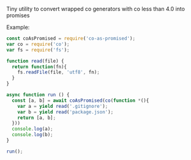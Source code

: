 
Tiny utility to convert wrapped co generators with co less than 4.0 into promises

Example:

```js
const coAsPromised = require('co-as-promised');
var co = require('co');
var fs = require('fs');

function read(file) {
  return function(fn){
    fs.readFile(file, 'utf8', fn);
  }
}

async function run () {
  const [a, b] = await coAsPromised(co(function *(){
    var a = yield read('.gitignore');
    var b = yield read('package.json');
    return [a, b];
  }))
  console.log(a);
  console.log(b);
}

run();
```
